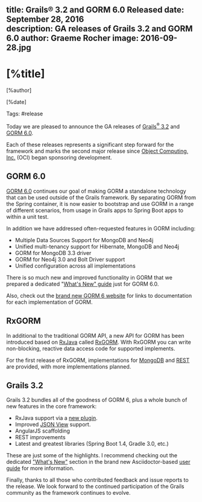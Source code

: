 title: Grails® 3.2 and GORM 6.0 Released
date: September 28, 2016  
description: GA releases of Grails 3.2 and GORM 6.0
author: Graeme Rocher
image: 2016-09-28.jpg  
---

# [%title]

[%author]

[%date] 

Tags: #release

Today we are pleased to announce the GA releases of [Grails<sup>&reg;</sup> 3.2](https://github.com/apache/grails-core/releases/tag/v3.2.0) and [GORM 6.0](https://gorm.grails.org/latest/).

Each of these releases represents a significant step forward for the framework and marks the second major release since [Object Computing, Inc.](https://objectcomputing.com/) (OCI) began sponsoring development.

## GORM 6.0

[GORM 6.0](https://gorm.grails.org/6.0.x) continues our goal of making GORM a standalone technology that can be used outside of the Grails framework. By separating GORM from the Spring container, it is now easier to bootstrap and use GORM in a range of different scenarios, from usage in Grails apps to Spring Boot apps to within a unit test.

In addition we have addressed often-requested features in GORM including:

*   Multiple Data Sources Support for MongoDB and Neo4j
*   Unified multi-tenancy support for Hibernate, MongoDB and Neo4j
*   GORM for MongoDB 3.3 driver
*   GORM for Neo4j 3.0 and Bolt Driver support
*   Unified configuration across all implementations

There is so much new and improved functionality in GORM that we prepared a dedicated "[What's New" guide](https://gorm.grails.org/latest/whatsNew/manual/index.html) just for GORM 6.0.

Also, check out the [brand new GORM 6 website](https://gorm.grails.org/latest/) for links to documentation for each implementation of GORM.

## RxGORM

In additional to the traditional GORM API, a new API for GORM has been introduced based on [RxJava](https://github.com/ReactiveX/RxJava/wiki) called [RxGORM](https://gorm.grails.org/6.0.x/rx/manual/index.html). With RxGORM you can write non-blocking, reactive data access code for supported implements.

For the first release of RxGORM, implementations for [MongoDB](https://gorm.grails.org/6.0.x/rx/manual/index.html) and [REST](https://gorm.grails.org/6.0.x/rx/rest-client/manual/index.html) are provided, with more implementations planned.

## Grails 3.2

Grails 3.2 bundles all of the goodness of GORM 6, plus a whole bunch of new features in the core framework:

*   RxJava support via a [new plugin](/plugins.html#plugin/rxjava).
*   Improved [JSON View](https://views.grails.org/) support.
*   AngularJS scaffolding
*   REST improvements
*   Latest and greatest libraries (Spring Boot 1.4, Gradle 3.0, etc.)

These are just some of the highlights. I recommend checking out the dedicated ["What's New"](https://docs.grails.org/3.2.x/guide/introduction.html#whatsNew) section in the brand new Asciidoctor-based [user guide](https://docs.grails.org/3.2.x) for more information.

Finally, thanks to all those who contributed feedback and issue reports to the release. We look forward to the continued participation of the Grails community as the framework continues to evolve.
